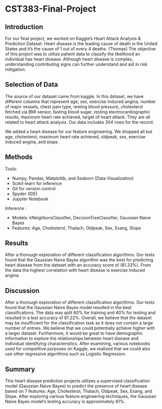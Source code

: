 # CST383-Final-Project

## Introduction

For our final project, we worked on Kaggle’s Heart Attack Analysis & Prediction Dataset. Heart disease is the leading cause of death in the United States and it’s the cause of 1 out of every 4 deaths. (Thomas) The objective of this project was to utilize patient data to classify the likelihood an individual has heart disease. Although heart disease is complex, understanding contributing signs can further understand and aid in risk mitigation.

## Selection of Data

The source of our dataset came from kaggle. In this dataset, we have different columns that represent age, sex, exercise induced angina, number of major vessels, chest pain type, resting blood pressure, cholesterol fetched via BMI sensor, fasting blood sugar, resting electrocardiographic results, maximum heart rate achieved, target of heart attack. They are all related to heart attack analysis. Our data includes 304 rows for the record. 

We added a heart disease for our feature engineering. We dropped all but age, cholesterol, maximum heart rate achieved, oldpeak, sex, exercise induced angina, and slope.

## Methods

Tools:
  - Numpy, Pandas, Matplotlib, and Seaborn (Data Visualization)
  - Scikit-learn for inference
  - Git for version control
  - Spyder (IDE)
  - Jupyter Notebook

Inference :
  - Models: kNeighborsClassifier, DecisionTreeClassifier, Gaussian Naive Bayes
  - Features: Age, Cholesterol,  Thalach, Oldpeak, Sex, Exang, Slope

## Results

After a thorough exploration of different classification algorithms. Our tests found that the Gaussian Naive Bayes algorithm was the best for predicting heart disease from the dataset with an accuracy score of (81.33%).  From the data the highest correlation with heart disease is exercise induced angina. 

## Discussion

After a thorough exploration of different classification algorithms. Our tests found that the Gaussian Naive Bayes model resulted in the best classifications. The data was split 60% for training and 40% for testing and resulted in a test accuracy of 81.22%. Overall, we believe that the dataset may be insufficient for the classification task as it does not contain a large number of entries. We believe that we could potentially achieve higher with a larger dataset. Furthermore, it would be great to have demographic information to explore the relationships between heart disease and individual identifying characteristics. After examining, various notebooks used for competitive purposes on Kaggle, we realized that we could also use other regressive algorithms such as Logistic Regression.

## Summary

This heart disease prediction projects utilizes a supervised classification model (Gaussian Naive Bayes) to predict the presence of heart disease based on 7 features: Age, Cholesterol,  Thalach, Oldpeak, Sex, Exang, and Slope. After exploring various feature engineering techniques, the Gaussian Naive Bayes model’s testing accuracy is approximately 81%.
